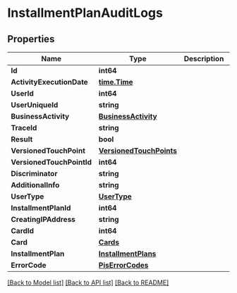 # InstallmentPlanAuditLogs

## Properties

Name | Type | Description | Notes
------------ | ------------- | ------------- | -------------
**Id** | **int64** |  | 
**ActivityExecutionDate** | [**time.Time**](time.Time.md) |  | 
**UserId** | **int64** |  | [optional] 
**UserUniqueId** | **string** |  | [optional] 
**BusinessActivity** | [**BusinessActivity**](BusinessActivity.md) |  | 
**TraceId** | **string** |  | [optional] 
**Result** | **bool** |  | 
**VersionedTouchPoint** | [**VersionedTouchPoints**](VersionedTouchPoints.md) |  | [optional] 
**VersionedTouchPointId** | **int64** |  | [optional] 
**Discriminator** | **string** |  | [optional] 
**AdditionalInfo** | **string** |  | [optional] 
**UserType** | [**UserType**](UserType.md) |  | [optional] 
**InstallmentPlanId** | **int64** |  | [optional] 
**CreatingIPAddress** | **string** |  | [optional] 
**CardId** | **int64** |  | [optional] 
**Card** | [**Cards**](Cards.md) |  | [optional] 
**InstallmentPlan** | [**InstallmentPlans**](InstallmentPlans.md) |  | [optional] 
**ErrorCode** | [**PisErrorCodes**](PisErrorCodes.md) |  | [optional] 

[[Back to Model list]](../README.md#documentation-for-models) [[Back to API list]](../README.md#documentation-for-api-endpoints) [[Back to README]](../README.md)


